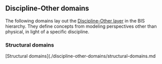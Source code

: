 ## Discipline-Other domains

The following domains lay out the [Discipline-Other layer](../fundamentals/intro/bis-organization.md) in the BIS hierarchy. They define concepts from modeling perspectives other than physical, in light of a specific discipline.

### Structural domains

[Structural domains](./discipline-other-domains/structural-domains.md